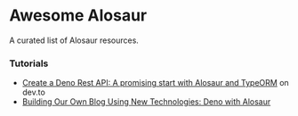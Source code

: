 # Awesome Alosaur
A curated list of Alosaur resources.

### Tutorials

- [Create a Deno Rest API: A promising start with Alosaur and TypeORM](https://dev.to/hugoblanc/create-a-deno-rest-api-a-promising-start-with-alosaur-and-typeorm-n28) on dev.to
- [Building Our Own Blog Using New Technologies: Deno with Alosaur](https://medium.com/javascript-in-plain-english/build-your-own-blog-with-deno-62c9909c69ce)
